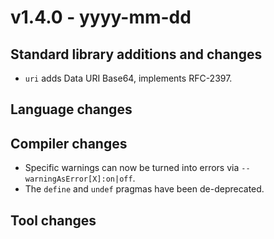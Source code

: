 # v1.4.0 - yyyy-mm-dd



## Standard library additions and changes

- `uri` adds Data URI Base64, implements RFC-2397.

## Language changes


## Compiler changes

- Specific warnings can now be turned into errors via `--warningAsError[X]:on|off`.
- The `define` and `undef` pragmas have been de-deprecated.

## Tool changes

